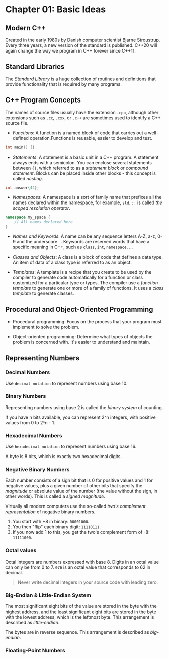 # Chapter 01: Basic Ideas

## Modern C++

Created in the early 1980s by Danish computer scientist Bjarne Stroustrup. Every
three years, a new version of the standard is published. C++20 will again change
the way we program in C++ forever since C++11.

## Standard Libraries

The _Standard Library_ is a huge collection of routines and definitions that
provide functionality that is required by many programs.

## C++ Program Concepts

The names of source files usually have the extension `.cpp`, although other
extensions such as `.cc`, `.cxx`, or `.c++` are sometimes used to identify a C++
source file.

- _Functions_: A function is a named block of code that carries out a
  well-defined operation.Functions is reusable, easier to develop and test.

```cpp
int main() {}
```

- _Statements_: A statement is a basic unit in a C++ program. A statement always
  ends with a semicolon. You can enclose several statements between `{}`, which
  referred to as a _statement block_ or _compound statement_. Blocks can be
  placed inside other blocks - this concept is called _nesting_.

```cpp
int answer{42};
```

- _Namespaces_: A namespace is a sort of family name that prefixes all the names
  declared within the namespace, for example, `std`. `::` is called _the scoped
  resolution operator_.

```cpp
namespace my_space {
    // All names declared here
}
```

- _Names and Keywords_: A name can be any sequence letters A-Z, a-z, 0-9 and the
  underscore `_`. Keywords are reserved words that have a specific meaning in
  C++, such as `class`, `int`, `namespace`, ...

- _Classes and Objects_: A class is a block of code that defines a data type. An
  item of data of a class type is referred to as an object.

- _Templates_: A template is a recipe that you create to be used by the compiler
  to generate code automatically for a function or class customized for a
  particular type or types. The compiler use a _function template_ to generate
  one or more of a family of functions. It uses a _class template_ to generate
  classes.

## Procedural and Object-Oriented Programming

- Procedural programming: Focus on the process that your program must implement
  to solve the problem.

- Object-oriented programming: Determine what types of objects the problem is
  concerned with. It's easier to understand and maintain.

## Representing Numbers

### Decimal Numbers

Use `decimal notation` to represent numbers using base 10.

### Binary Numbers

Representing numbers using base 2 is called the _binary system_ of counting.

If you have n bits available, you can represent 2^n integers, with positive
values from 0 to 2^n - 1.

### Hexadecimal Numbers

Use `hexadecimal notation` to represent numbers using base 16.

A byte is 8 bits, which is exactly two hexadecimal digits.

### Negative Binary Numbers

Each number consists of a sign bit that is 0 for positive values and 1 for
negative values, plus a given number of other bits that specify the _magnitude_
or absolute value of the number (the value without the sign, in other words).
This is called a _signed magnitude_.

Virtually all modern computers use the so-called _two's complement
representation_ of negative binary numbers.

1. You start with +8 in binary: `00001000`.
2. You then "flip" each binary digit: `11110111`.
3. If you now add 1 to this, you get the two's complement form of -8:
   `11111000`.

### Octal values

Octal integers are numbers expressed with base 8. Digits in an octal value can
only be from 0 to 7. `076` is an octal value that corresponds to 62 in decimal.

> Never write decimal integers in your source code with leading zero.

### Big-Endian & Little-Endian System

The most significant eight bits of the value are stored in the byte with the
highest address, and the least significant eight bits are stored in the byte
with the lowest address, which is the leftmost byte. This arrangement is
described as _little-endian_.

The bytes are in reverse sequence. This arrangement is described as
_big-endian_.

### Floating-Point Numbers
